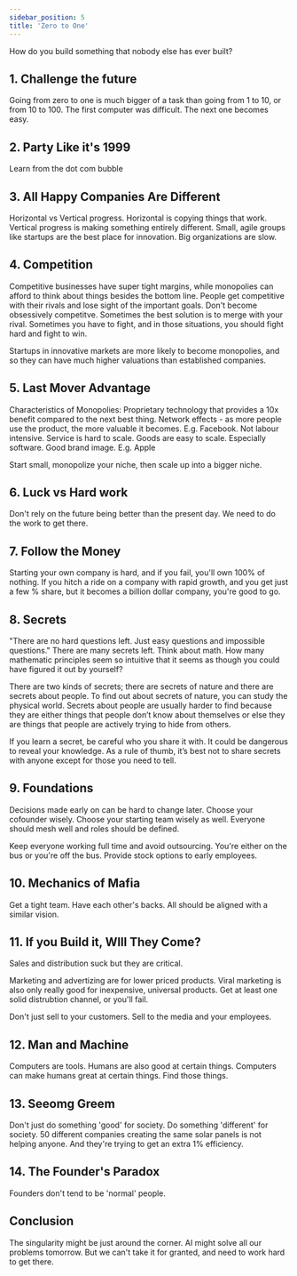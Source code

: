 ```yaml
---
sidebar_position: 5
title: 'Zero to One'
---
```


How do you build something that nobody else has ever built?

## 1. Challenge the future
Going from zero to one is much bigger of a task than going from 1 to 10, or from 10 to 100. The first computer was difficult. The next one becomes easy.

## 2. Party Like it's 1999

Learn from the dot com bubble

## 3. All Happy Companies Are Different

Horizontal vs Vertical progress. Horizontal is copying things that work. Vertical progress is making something entirely different. Small, agile groups like startups are the best place for innovation. Big organizations are slow.

## 4. Competition

Competitive businesses have super tight margins, while monopolies can afford to think about things besides the bottom line. People get competitive with their rivals and lose sight of the important goals. Don't become obsessively competitve. Sometimes the best solution is to merge with your rival. Sometimes you have to fight, and in those situations, you should fight hard and fight to win.

Startups in innovative markets are more likely to become monopolies, and so they can have much higher valuations than established companies.

## 5. Last Mover Advantage

Characteristics of Monopolies: 
Proprietary technology that provides a 10x benefit compared to the next best thing. 
Network effects - as more people use the product, the more valuable it becomes. E.g. Facebook. 
Not labour intensive. Service is hard to scale. Goods are easy to scale. Especially software.
Good brand image. E.g. Apple

Start small, monopolize your niche, then scale up into a bigger niche.

## 6. Luck vs Hard work

Don't rely on the future being better than the present day. We need to do the work to get there.

## 7. Follow the Money

Starting your own company is hard, and if you fail, you'll own 100% of nothing. If you hitch a ride on a company with rapid growth, and you get just a few % share, but it becomes a billion dollar company, you're good to go.

## 8. Secrets

"There are no hard questions left. Just easy questions and impossible questions." There are many secrets left. Think about math. How many mathematic principles seem so intuitive that it seems as though you could have figured it out by yourself?

There are two kinds of secrets; there are secrets of nature and there are secrets about people. To find out about secrets of nature, you can study the physical world. Secrets about people are usually harder to find because they are either things that people don’t know about themselves or else they are things that people are actively trying to hide from others.

If you learn a secret, be careful who you share it with. It could be dangerous to reveal your knowledge. As a rule of thumb, it’s best not to share secrets with anyone except for those you need to tell.

## 9. Foundations

Decisions made early on can be hard to change later. Choose your cofounder wisely. Choose your starting team wisely as well. Everyone should mesh well and roles should be defined. 

Keep everyone working full time and avoid outsourcing. You're either on the bus or you're off the bus. Provide stock options to early employees.

## 10. Mechanics of Mafia

Get a tight team. Have each other's backs. All should be aligned with a similar vision.

## 11. If you Build it, WIll They Come?

Sales and distribution suck but they are critical.

Marketing and advertizing are for lower priced products. Viral marketing is also only really good for inexpensive, universal products. Get at least one solid distrubtion channel, or you'll fail. 

Don't just sell to your customers. Sell to the media and your employees.

## 12. Man and Machine

Computers are tools. Humans are also good at certain things. Computers can make humans great at certain things. Find those things.

## 13. Seeomg Greem

Don't just do something 'good' for society. Do something 'different' for society. 50 different companies creating the same solar panels is not helping anyone. And they're trying to get an extra 1% efficiency.

## 14. The Founder's Paradox

Founders don't tend to be 'normal' people. 

## Conclusion

The singularity might be just around the corner. AI might solve all our problems tomorrow. But we can't take it for granted, and need to work hard to get there.